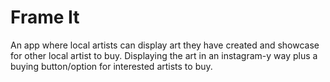# Frame It
An app where local artists can display art they have created and showcase for other local artist to buy. Displaying the art in an instagram-y way plus a buying button/option for interested artists to buy.
